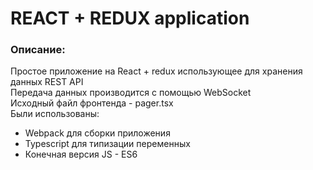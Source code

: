 REACT + REDUX application
========================

### Описание:
Простое приложение на React + redux использующее для хранения данных REST API    
Передача данных производится с помощью WebSocket    
Исходный файл фронтенда - pager.tsx   
Были использованы:
 - Webpack для сборки приложения
 - Typescript для типизации переменных
 - Конечная версия JS - ES6
